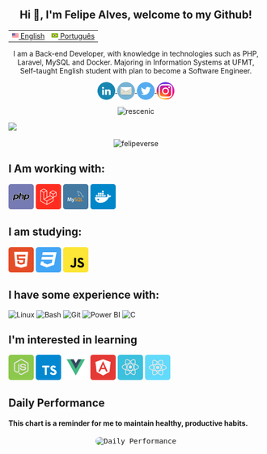 <h2 align="center">Hi 👋, I'm Felipe Alves, welcome to my Github!</h2>
<table align="center">
 <tr>
   <td><a href="README.md"><img src="images/flags/flag-usa.png" height="13"> English</a></td>
   <td><a href="README_pt-br.md"><img src="images/flags/flag-br.png" height="13"> Português</a></td>
 </tr>
</table>

<p align="center"> I am a Back-end Developer, with knowledge in technologies such as PHP, Laravel, MySQL and Docker. Majoring in Information Systems at UFMT, Self-taught English student with plan to become a Software Engineer. </p>

<p align="center">
  <a href="https://linkedin.com/in/felipealvesrrodrigues" target="blank">
    <img align="center"
      src="images/social/icon_linkedin.png" alt="felipealvesrrodrigues" height="35" width="35" 
    />
  </a>
  <a href="mailto:felipealvesrrodrigues@outlook.com" target="blank">
    <img align="center"align="center"
     src="images/social/icon_mail.png" alt="felipealvesrrodrigues" height="35" width="35" 
    />
  </a>
  <a href="https://twitter.com/felipeverse" target="blank">
    <img align="center"
      src="images/social/icon_twitter.svg" alt="felipeverse" height="35" width="35"
    />
  </a>
  <a href="https://instagram.com/felipeverse" target="blank">
    <img align="center"
      src="images/social/icon_instagram.png" alt="felipeverse" height="35" width="35"
    />
  </a>
</p>

<p align="center"> <img src="https://komarev.com/ghpvc/?username=felipeverse&label=Profile%20views&color=0e75b6&style=flat" alt="rescenic" /> </p>

![](https://hit.yhype.me/github/profile?user_id=70995453)

<div align="center">
  <img align="top" src="https://github-readme-stats.vercel.app/api/top-langs/?username=felipeverse&layout=compact&theme=apprentice" alt="felipeverse" />
</div>

##  I Am working with:
<div>
  <img alt="PHP" width=50 src="images/techs/php.svg" />
  <img alt="Laravel" width=50 src="images/techs/laravel.svg" />
  <img alt="MySQL" width=50 src="images/techs/mysql.svg"/>
  <img alt="Docker" width=50 src="images/techs/docker.svg"/>
</div>

## I am studying:
<div>
  <img alt="HTML5" width=50 src="images/techs/html5.svg" />
  <img alt="CSS3" width=50 src="images/techs/css3.svg" />
  <img alt="Javascrip" width=50 src="images/techs/javascript.svg" /> 
</div>

## I have some experience with:
<div>
  <img alt="Linux" width=50 src="https://cdn.jsdelivr.net/gh/devicons/devicon/icons/linux/linux-original.svg" /> 
  <img alt="Bash" width=50 src="https://cdn.jsdelivr.net/gh/devicons/devicon/icons/bash/bash-original.svg" />
  <img alt="Git" width=50 src="https://cdn.jsdelivr.net/gh/devicons/devicon/icons/git/git-plain.svg" />
  <img alt="Power BI" width=50 src="https://raw.githubusercontent.com/microsoft/PowerBI-Icons/36c43afaca7c93119c76229d434688610003ad66/SVG/PowerBI.svg" />
  <img alt="C" width=50 src="https://cdn.jsdelivr.net/gh/devicons/devicon/icons/c/c-original.svg" />
</div>

## I'm interested in learning
<div>
  <img alt="Node.JS" width=50 src="images/techs/node.svg">
  <img alt="TypeScript" width=50 src="images/techs/typescript.svg">
  <img alt="VueJS" width=50 src="images/techs/vuejs.svg">
  <img alt="Angular JS" width=50 src="images/techs/angularjs.svg">
  <img alt="ReactJS" width=50 src="images/techs/reactjs.svg">
  <img alt="React Native" width=50 src="images/techs/react-native.svg">
</div>

## Daily Performance
#### This chart is a reminder for me to maintain healthy, productive habits.

<div align="center">
 <kbd> <img align="top" style="border-radius: 10px;" src="https://docs.google.com/spreadsheets/d/e/2PACX-1vSpyavp2HzGUTBr-wTmw07nEZj5ePgjK4dnEWJOtIyP78S80unk-eMscAiwVlIoCncmJ-YOBe6x8IbO/pubchart?oid=1822562275&format=image" alt="Daily Performance" /> </kbd>
</div> 
